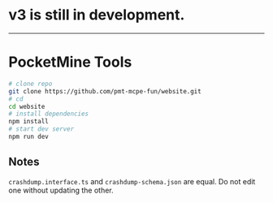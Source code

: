 # v3 is still in development.

---

# PocketMine Tools
```sh
# clone repo
git clone https://github.com/pmt-mcpe-fun/website.git
# cd
cd website
# install dependencies
npm install
# start dev server
npm run dev
```

## Notes
`crashdump.interface.ts` and `crashdump-schema.json` are equal. Do not edit one without updating the other.
